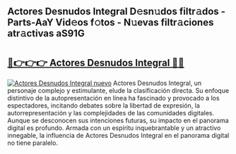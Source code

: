 ## Actores Desnudos Integral D𝚎sn𝚞dos filtr𝚊dos - Parts-AaY Vid𝚎os f𝚘tos - N𝚞evas filtr𝚊ciones atr𝚊ctivas aS91G

# <h2><a href="http://mb8p2h.tromn.icu/?c=Actores+Desnudos+Integral">🔗👉👉👉 Actores Desnudos Integral 🔗🔗</a></h2>

[![Actores Desnudos Integral nuevo](https://i.imgur.com/pEAQMta.gif)](http://mb8p2h.tromn.icu/?c=Actores+Desnudos+Integral)
Actores Desnudos Integral, un personaje complejo y estimulante, elude la clasificación directa. Su enfoque distintivo de la autopresentación en línea ha fascinado y provocado a los espectadores, incitando debates sobre la libertad de expresión, la autorrepresentación y las complejidades de las comunidades digitales. Aunque se desconocen sus intenciones futuras, su impacto en el panorama digital es profundo. Armada con un espíritu inquebrantable y un atractivo innegable, la influencia de Actores Desnudos Integral en el panorama digital no tiene paralelo.
